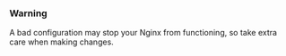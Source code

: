 


### Warning

A bad configuration may stop your Nginx from functioning, so take extra care when making changes.




